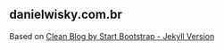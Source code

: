 ## danielwisky.com.br ##
Based on [Clean Blog by Start Bootstrap - Jekyll Version](https://github.com/BlackrockDigital/startbootstrap-clean-blog-jekyll)
